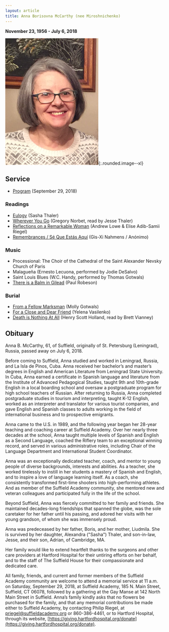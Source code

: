 ```yaml
---
layout: article
title: Anna Borisovna McCarthy (nee Miroshnichenko)
---
```


**November 23, 1956 - July 6, 2018**

![Ania](ania/ania_photo.png){:.rounded.image--xl}

## Service

  * [Program](ania/ania_program.pdf) (September 29, 2018)

### Readings

  * [Eulogy](ania/ania_eulogy.pdf) (Sasha Thaler)
  * [Wherever You Go](ania/ania_norbet.pdf) (Gregory Norbet, read by Jesse Thaler)
  * [Reflections on a Remarkable Woman](ania/ania_reflections.pdf) (Andrew Lowe & Elise Adib-Samii Riegel)
  * [Remembrances / Sé Que Estás Aquí](ania/ania_nahmens.pdf) (Gis-Xi Nahmens / Anónimo)
  
### Music

  * Processional:  The Choir of the Cathedral of the Saint Alexander Nevsky Church of Paris
  * Malagueña (Ernesto Lecuona, performed by Jodie DeSalvo)
  * Saint Louis Blues (W.C. Handy, performed by Thomas Gotwals)
  * [There is a Balm in Gilead](https://www.youtube.com/watch?v=okl2XbTM7xM) (Paul Robeson)

### Burial

  * [From a Fellow Marksman](ania/ania_gotwals.pdf) (Molly Gotwals)
  * [For a Close and Dear Friend](ania/ania_vasilenko.pdf) (Yelena Vasilenko)
  * [Death is Nothing At All](ania/ania_vianney.pdf) (Henry Scott Holland, read by Brett Vianney)
  
## Obituary

Anna B. McCarthy, 61, of Suffield, originally of St. Petersburg (Leningrad), Russia, passed away on July 6, 2018. 

Before coming to Suffield, Anna studied and worked in Leningrad, Russia, and La Isla de Pinos, Cuba. Anna received her bachelor’s and master’s degrees in English and American Literature from Leningrad State University. In Cuba, Anna earned a certificate in Spanish language and literature from the Institute of Advanced Pedagogical Studies, taught 9th and 10th-grade English in a local boarding school and oversaw a postgraduate program for high school teachers of Russian. After returning to Russia, Anna completed postgraduate studies in tourism and interpreting, taught K-12 English, worked as an interpreter and translator for various tourist companies, and gave English and Spanish classes to adults working in the field of international business and to prospective emigrants. 

Anna came to the U.S. in 1989, and the following year began her 28-year teaching and coaching career at Suffield Academy. Over her nearly three decades at the school, Anna taught multiple levels of Spanish and English as a Second Language, coached the Riflery team to an exceptional winning record, and served in various administrative roles, including Chair of the Language Department and International Student Coordinator.

Anna was an exceptionally dedicated teacher, coach, and mentor to young people of diverse backgrounds, interests and abilities.  As a teacher, she worked tirelessly to instill in her students a mastery of Spanish and English, and to inspire a love of language learning itself.  As a coach, she consistently transformed first-time shooters into high-performing athletes.  And as member of the Suffield Academy community, she mentored new and veteran colleagues and participated fully in the life of the school.   

Beyond Suffield, Anna was fiercely committed to her family and friends.  She maintained decades-long friendships that spanned the globe, was the sole caretaker for her father until his passing, and adored her visits with her young grandson, of whom she was immensely proud.  

Anna was predeceased by her father, Boris, and her mother, Liudmila.  She is survived by her daughter, Alexandra ("Sasha") Thaler, and son-in-law, Jesse, and their son, Adrian, of Cambridge, MA. 

Her family would like to extend heartfelt thanks to the surgeons and other care providers at Hartford Hospital for their untiring efforts on her behalf, and to the staff of The Suffield House for their compassionate and dedicated care.

All family, friends, and current and former members of the Suffield Academy community are welcome to attend a memorial service at 11 a.m. on Saturday, September 29, 2018, at Suffield Academy, 185 N. Main Street, Suffield, CT 06078, followed by a gathering at the Gay Manse at 142 North Main Street in Suffield.  Anna’s family kindly asks that no flowers be purchased for the family, and that any memorial contributions be made either to Suffield Academy, by contacting Philip Riegel, at [priegel@suffieldacademy.org](priegel@suffieldacademy.org) or 860-386-4461, or to Hartford Hospital, through its website, [https://giving.hartfordhospital.org/donate](https://giving.hartfordhospital.org/donate).
